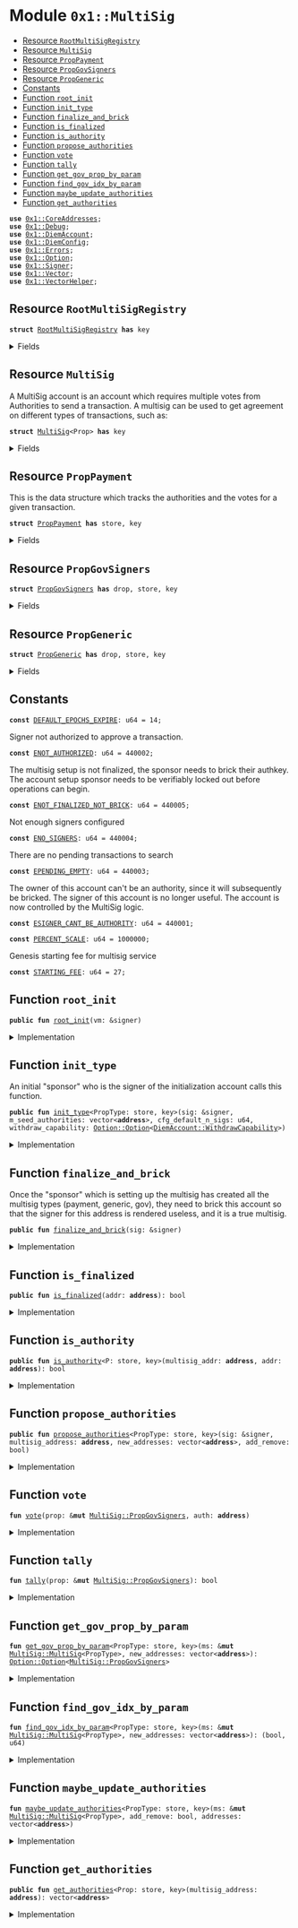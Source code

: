 
<a name="0x1_MultiSig"></a>

# Module `0x1::MultiSig`



-  [Resource `RootMultiSigRegistry`](#0x1_MultiSig_RootMultiSigRegistry)
-  [Resource `MultiSig`](#0x1_MultiSig_MultiSig)
-  [Resource `PropPayment`](#0x1_MultiSig_PropPayment)
-  [Resource `PropGovSigners`](#0x1_MultiSig_PropGovSigners)
-  [Resource `PropGeneric`](#0x1_MultiSig_PropGeneric)
-  [Constants](#@Constants_0)
-  [Function `root_init`](#0x1_MultiSig_root_init)
-  [Function `init_type`](#0x1_MultiSig_init_type)
-  [Function `finalize_and_brick`](#0x1_MultiSig_finalize_and_brick)
-  [Function `is_finalized`](#0x1_MultiSig_is_finalized)
-  [Function `is_authority`](#0x1_MultiSig_is_authority)
-  [Function `propose_authorities`](#0x1_MultiSig_propose_authorities)
-  [Function `vote`](#0x1_MultiSig_vote)
-  [Function `tally`](#0x1_MultiSig_tally)
-  [Function `get_gov_prop_by_param`](#0x1_MultiSig_get_gov_prop_by_param)
-  [Function `find_gov_idx_by_param`](#0x1_MultiSig_find_gov_idx_by_param)
-  [Function `maybe_update_authorities`](#0x1_MultiSig_maybe_update_authorities)
-  [Function `get_authorities`](#0x1_MultiSig_get_authorities)


<pre><code><b>use</b> <a href="CoreAddresses.md#0x1_CoreAddresses">0x1::CoreAddresses</a>;
<b>use</b> <a href="Debug.md#0x1_Debug">0x1::Debug</a>;
<b>use</b> <a href="DiemAccount.md#0x1_DiemAccount">0x1::DiemAccount</a>;
<b>use</b> <a href="DiemConfig.md#0x1_DiemConfig">0x1::DiemConfig</a>;
<b>use</b> <a href="../../../../../../../DPN/releases/artifacts/current/build/MoveStdlib/docs/Errors.md#0x1_Errors">0x1::Errors</a>;
<b>use</b> <a href="../../../../../../../DPN/releases/artifacts/current/build/MoveStdlib/docs/Option.md#0x1_Option">0x1::Option</a>;
<b>use</b> <a href="../../../../../../../DPN/releases/artifacts/current/build/MoveStdlib/docs/Signer.md#0x1_Signer">0x1::Signer</a>;
<b>use</b> <a href="../../../../../../../DPN/releases/artifacts/current/build/MoveStdlib/docs/Vector.md#0x1_Vector">0x1::Vector</a>;
<b>use</b> <a href="VectorHelper.md#0x1_VectorHelper">0x1::VectorHelper</a>;
</code></pre>



<a name="0x1_MultiSig_RootMultiSigRegistry"></a>

## Resource `RootMultiSigRegistry`



<pre><code><b>struct</b> <a href="MultiSig.md#0x1_MultiSig_RootMultiSigRegistry">RootMultiSigRegistry</a> <b>has</b> key
</code></pre>



<details>
<summary>Fields</summary>


<dl>
<dt>
<code>list: vector&lt;<b>address</b>&gt;</code>
</dt>
<dd>

</dd>
<dt>
<code>fee: u64</code>
</dt>
<dd>

</dd>
</dl>


</details>

<a name="0x1_MultiSig_MultiSig"></a>

## Resource `MultiSig`

A MultiSig account is an account which requires multiple votes from Authorities to send a transaction.
A multisig can be used to get agreement on different types of transactions, such as:


<pre><code><b>struct</b> <a href="MultiSig.md#0x1_MultiSig">MultiSig</a>&lt;Prop&gt; <b>has</b> key
</code></pre>



<details>
<summary>Fields</summary>


<dl>
<dt>
<code>cfg_expire_epochs: u64</code>
</dt>
<dd>

</dd>
<dt>
<code>cfg_default_n_sigs: u64</code>
</dt>
<dd>

</dd>
<dt>
<code>withdraw_capability: <a href="../../../../../../../DPN/releases/artifacts/current/build/MoveStdlib/docs/Option.md#0x1_Option_Option">Option::Option</a>&lt;<a href="DiemAccount.md#0x1_DiemAccount_WithdrawCapability">DiemAccount::WithdrawCapability</a>&gt;</code>
</dt>
<dd>

</dd>
<dt>
<code>signers: vector&lt;<b>address</b>&gt;</code>
</dt>
<dd>

</dd>
<dt>
<code>pending: vector&lt;Prop&gt;</code>
</dt>
<dd>

</dd>
<dt>
<code>approved: vector&lt;Prop&gt;</code>
</dt>
<dd>

</dd>
<dt>
<code>rejected: vector&lt;Prop&gt;</code>
</dt>
<dd>

</dd>
<dt>
<code>counter: u64</code>
</dt>
<dd>

</dd>
<dt>
<code>gov_pending: vector&lt;<a href="MultiSig.md#0x1_MultiSig_PropGovSigners">MultiSig::PropGovSigners</a>&gt;</code>
</dt>
<dd>

</dd>
<dt>
<code>gov_approved: vector&lt;<a href="MultiSig.md#0x1_MultiSig_PropGovSigners">MultiSig::PropGovSigners</a>&gt;</code>
</dt>
<dd>

</dd>
<dt>
<code>gov_rejected: vector&lt;<a href="MultiSig.md#0x1_MultiSig_PropGovSigners">MultiSig::PropGovSigners</a>&gt;</code>
</dt>
<dd>

</dd>
</dl>


</details>

<a name="0x1_MultiSig_PropPayment"></a>

## Resource `PropPayment`

This is the data structure which tracks the authorities and the votes for a given transaction.


<pre><code><b>struct</b> <a href="MultiSig.md#0x1_MultiSig_PropPayment">PropPayment</a> <b>has</b> store, key
</code></pre>



<details>
<summary>Fields</summary>


<dl>
<dt>
<code>id: u64</code>
</dt>
<dd>

</dd>
<dt>
<code>destination: <b>address</b></code>
</dt>
<dd>

</dd>
<dt>
<code>amount: u64</code>
</dt>
<dd>

</dd>
<dt>
<code>note: vector&lt;u8&gt;</code>
</dt>
<dd>

</dd>
<dt>
<code>votes: vector&lt;<b>address</b>&gt;</code>
</dt>
<dd>

</dd>
<dt>
<code>expiration_epoch: u64</code>
</dt>
<dd>

</dd>
</dl>


</details>

<a name="0x1_MultiSig_PropGovSigners"></a>

## Resource `PropGovSigners`



<pre><code><b>struct</b> <a href="MultiSig.md#0x1_MultiSig_PropGovSigners">PropGovSigners</a> <b>has</b> drop, store, key
</code></pre>



<details>
<summary>Fields</summary>


<dl>
<dt>
<code>add_remove: bool</code>
</dt>
<dd>

</dd>
<dt>
<code>addresses: vector&lt;<b>address</b>&gt;</code>
</dt>
<dd>

</dd>
<dt>
<code>votes: vector&lt;<b>address</b>&gt;</code>
</dt>
<dd>

</dd>
<dt>
<code>approved: bool</code>
</dt>
<dd>

</dd>
<dt>
<code>expiration_epoch: u64</code>
</dt>
<dd>

</dd>
<dt>
<code>cfg_n_sigs: u64</code>
</dt>
<dd>

</dd>
</dl>


</details>

<a name="0x1_MultiSig_PropGeneric"></a>

## Resource `PropGeneric`



<pre><code><b>struct</b> <a href="MultiSig.md#0x1_MultiSig_PropGeneric">PropGeneric</a> <b>has</b> drop, store, key
</code></pre>



<details>
<summary>Fields</summary>


<dl>
<dt>
<code>n: u64</code>
</dt>
<dd>

</dd>
<dt>
<code>prop_type: vector&lt;u8&gt;</code>
</dt>
<dd>

</dd>
<dt>
<code>approved: bool</code>
</dt>
<dd>

</dd>
<dt>
<code>expiration_epoch: u64</code>
</dt>
<dd>

</dd>
</dl>


</details>

<a name="@Constants_0"></a>

## Constants


<a name="0x1_MultiSig_DEFAULT_EPOCHS_EXPIRE"></a>



<pre><code><b>const</b> <a href="MultiSig.md#0x1_MultiSig_DEFAULT_EPOCHS_EXPIRE">DEFAULT_EPOCHS_EXPIRE</a>: u64 = 14;
</code></pre>



<a name="0x1_MultiSig_ENOT_AUTHORIZED"></a>

Signer not authorized to approve a transaction.


<pre><code><b>const</b> <a href="MultiSig.md#0x1_MultiSig_ENOT_AUTHORIZED">ENOT_AUTHORIZED</a>: u64 = 440002;
</code></pre>



<a name="0x1_MultiSig_ENOT_FINALIZED_NOT_BRICK"></a>

The multisig setup  is not finalized, the sponsor needs to brick their authkey. The account setup sponsor needs to be verifiably locked out before operations can begin.


<pre><code><b>const</b> <a href="MultiSig.md#0x1_MultiSig_ENOT_FINALIZED_NOT_BRICK">ENOT_FINALIZED_NOT_BRICK</a>: u64 = 440005;
</code></pre>



<a name="0x1_MultiSig_ENO_SIGNERS"></a>

Not enough signers configured


<pre><code><b>const</b> <a href="MultiSig.md#0x1_MultiSig_ENO_SIGNERS">ENO_SIGNERS</a>: u64 = 440004;
</code></pre>



<a name="0x1_MultiSig_EPENDING_EMPTY"></a>

There are no pending transactions to search


<pre><code><b>const</b> <a href="MultiSig.md#0x1_MultiSig_EPENDING_EMPTY">EPENDING_EMPTY</a>: u64 = 440003;
</code></pre>



<a name="0x1_MultiSig_ESIGNER_CANT_BE_AUTHORITY"></a>

The owner of this account can't be an authority, since it will subsequently be bricked. The signer of this account is no longer useful. The account is now controlled by the MultiSig logic.


<pre><code><b>const</b> <a href="MultiSig.md#0x1_MultiSig_ESIGNER_CANT_BE_AUTHORITY">ESIGNER_CANT_BE_AUTHORITY</a>: u64 = 440001;
</code></pre>



<a name="0x1_MultiSig_PERCENT_SCALE"></a>



<pre><code><b>const</b> <a href="MultiSig.md#0x1_MultiSig_PERCENT_SCALE">PERCENT_SCALE</a>: u64 = 1000000;
</code></pre>



<a name="0x1_MultiSig_STARTING_FEE"></a>

Genesis starting fee for multisig service


<pre><code><b>const</b> <a href="MultiSig.md#0x1_MultiSig_STARTING_FEE">STARTING_FEE</a>: u64 = 27;
</code></pre>



<a name="0x1_MultiSig_root_init"></a>

## Function `root_init`



<pre><code><b>public</b> <b>fun</b> <a href="MultiSig.md#0x1_MultiSig_root_init">root_init</a>(vm: &signer)
</code></pre>



<details>
<summary>Implementation</summary>


<pre><code><b>public</b> <b>fun</b> <a href="MultiSig.md#0x1_MultiSig_root_init">root_init</a>(vm: &signer) {
  <a href="CoreAddresses.md#0x1_CoreAddresses_assert_vm">CoreAddresses::assert_vm</a>(vm);
  <b>move_to</b>(vm, <a href="MultiSig.md#0x1_MultiSig_RootMultiSigRegistry">RootMultiSigRegistry</a> {
    list: <a href="../../../../../../../DPN/releases/artifacts/current/build/MoveStdlib/docs/Vector.md#0x1_Vector_empty">Vector::empty</a>(),
    fee: <a href="MultiSig.md#0x1_MultiSig_STARTING_FEE">STARTING_FEE</a>,
  });
}
</code></pre>



</details>

<a name="0x1_MultiSig_init_type"></a>

## Function `init_type`

An initial "sponsor" who is the signer of the initialization account calls this function.


<pre><code><b>public</b> <b>fun</b> <a href="MultiSig.md#0x1_MultiSig_init_type">init_type</a>&lt;PropType: store, key&gt;(sig: &signer, m_seed_authorities: vector&lt;<b>address</b>&gt;, cfg_default_n_sigs: u64, withdraw_capability: <a href="../../../../../../../DPN/releases/artifacts/current/build/MoveStdlib/docs/Option.md#0x1_Option_Option">Option::Option</a>&lt;<a href="DiemAccount.md#0x1_DiemAccount_WithdrawCapability">DiemAccount::WithdrawCapability</a>&gt;)
</code></pre>



<details>
<summary>Implementation</summary>


<pre><code><b>public</b> <b>fun</b> <a href="MultiSig.md#0x1_MultiSig_init_type">init_type</a>&lt;PropType: key + store&gt;(
  sig: &signer,
  m_seed_authorities: vector&lt;<b>address</b>&gt;,
  cfg_default_n_sigs: u64,
  withdraw_capability: <a href="../../../../../../../DPN/releases/artifacts/current/build/MoveStdlib/docs/Option.md#0x1_Option">Option</a>&lt;<a href="DiemAccount.md#0x1_DiemAccount_WithdrawCapability">DiemAccount::WithdrawCapability</a>&gt;,
// ) <b>acquires</b> <a href="MultiSig.md#0x1_MultiSig_RootMultiSigRegistry">RootMultiSigRegistry</a>  {
 ) {
  <b>assert</b>!(cfg_default_n_sigs &gt; 0, <a href="../../../../../../../DPN/releases/artifacts/current/build/MoveStdlib/docs/Errors.md#0x1_Errors_invalid_argument">Errors::invalid_argument</a>(<a href="MultiSig.md#0x1_MultiSig_ENO_SIGNERS">ENO_SIGNERS</a>));
  // make sure the signer's <b>address</b> is not in the list of authorities.
  // This account's signer will now be useless.
  print(&10001);
  <b>let</b> sender_addr = <a href="../../../../../../../DPN/releases/artifacts/current/build/MoveStdlib/docs/Signer.md#0x1_Signer_address_of">Signer::address_of</a>(sig);
  <b>assert</b>!(!<a href="../../../../../../../DPN/releases/artifacts/current/build/MoveStdlib/docs/Vector.md#0x1_Vector_contains">Vector::contains</a>(&m_seed_authorities, &sender_addr), <a href="../../../../../../../DPN/releases/artifacts/current/build/MoveStdlib/docs/Errors.md#0x1_Errors_invalid_argument">Errors::invalid_argument</a>(<a href="MultiSig.md#0x1_MultiSig_ESIGNER_CANT_BE_AUTHORITY">ESIGNER_CANT_BE_AUTHORITY</a>));
  print(&10002);
  <b>move_to</b>(sig, <a href="MultiSig.md#0x1_MultiSig">MultiSig</a>&lt;PropType&gt; {
    cfg_expire_epochs: <a href="MultiSig.md#0x1_MultiSig_DEFAULT_EPOCHS_EXPIRE">DEFAULT_EPOCHS_EXPIRE</a>,
    cfg_default_n_sigs,
    withdraw_capability,
    signers: <b>copy</b> m_seed_authorities,
    // m: <a href="../../../../../../../DPN/releases/artifacts/current/build/MoveStdlib/docs/Vector.md#0x1_Vector_length">Vector::length</a>(&m_seed_authorities),
    pending: <a href="../../../../../../../DPN/releases/artifacts/current/build/MoveStdlib/docs/Vector.md#0x1_Vector_empty">Vector::empty</a>(),
    approved: <a href="../../../../../../../DPN/releases/artifacts/current/build/MoveStdlib/docs/Vector.md#0x1_Vector_empty">Vector::empty</a>(),
    rejected: <a href="../../../../../../../DPN/releases/artifacts/current/build/MoveStdlib/docs/Vector.md#0x1_Vector_empty">Vector::empty</a>(),
    counter: 0,
    gov_pending: <a href="../../../../../../../DPN/releases/artifacts/current/build/MoveStdlib/docs/Vector.md#0x1_Vector_empty">Vector::empty</a>(),
    gov_approved: <a href="../../../../../../../DPN/releases/artifacts/current/build/MoveStdlib/docs/Vector.md#0x1_Vector_empty">Vector::empty</a>(),
    gov_rejected: <a href="../../../../../../../DPN/releases/artifacts/current/build/MoveStdlib/docs/Vector.md#0x1_Vector_empty">Vector::empty</a>(),
  });

  // maybe_init_gov(sig, <b>copy</b> m_seed_authorities, cfg_default_n_sigs);

  // print(&10003);
  // <a href="DiemAccount.md#0x1_DiemAccount_brick_this">DiemAccount::brick_this</a>(sig, b"yes I know what I'm doing");
  // print(&10004);

  // // add the sender <b>to</b> the root registry for billing.
  // upsert_root_registry(sender_addr);
}
</code></pre>



</details>

<a name="0x1_MultiSig_finalize_and_brick"></a>

## Function `finalize_and_brick`

Once the "sponsor" which is setting up the multisig has created all the multisig types (payment, generic, gov), they need to brick this account so that the signer for this address is rendered useless, and it is a true multisig.


<pre><code><b>public</b> <b>fun</b> <a href="MultiSig.md#0x1_MultiSig_finalize_and_brick">finalize_and_brick</a>(sig: &signer)
</code></pre>



<details>
<summary>Implementation</summary>


<pre><code><b>public</b> <b>fun</b> <a href="MultiSig.md#0x1_MultiSig_finalize_and_brick">finalize_and_brick</a>(sig: &signer) {
  <a href="DiemAccount.md#0x1_DiemAccount_brick_this">DiemAccount::brick_this</a>(sig, b"yes I know what I'm doing");
  <b>assert</b>!(<a href="MultiSig.md#0x1_MultiSig_is_finalized">is_finalized</a>(<a href="../../../../../../../DPN/releases/artifacts/current/build/MoveStdlib/docs/Signer.md#0x1_Signer_address_of">Signer::address_of</a>(sig)), <a href="../../../../../../../DPN/releases/artifacts/current/build/MoveStdlib/docs/Errors.md#0x1_Errors_invalid_state">Errors::invalid_state</a>(<a href="MultiSig.md#0x1_MultiSig_ENOT_FINALIZED_NOT_BRICK">ENOT_FINALIZED_NOT_BRICK</a>));
}
</code></pre>



</details>

<a name="0x1_MultiSig_is_finalized"></a>

## Function `is_finalized`



<pre><code><b>public</b> <b>fun</b> <a href="MultiSig.md#0x1_MultiSig_is_finalized">is_finalized</a>(addr: <b>address</b>): bool
</code></pre>



<details>
<summary>Implementation</summary>


<pre><code><b>public</b> <b>fun</b> <a href="MultiSig.md#0x1_MultiSig_is_finalized">is_finalized</a>(addr: <b>address</b>): bool {
  <a href="DiemAccount.md#0x1_DiemAccount_is_a_brick">DiemAccount::is_a_brick</a>(addr)
}
</code></pre>



</details>

<a name="0x1_MultiSig_is_authority"></a>

## Function `is_authority`



<pre><code><b>public</b> <b>fun</b> <a href="MultiSig.md#0x1_MultiSig_is_authority">is_authority</a>&lt;P: store, key&gt;(multisig_addr: <b>address</b>, addr: <b>address</b>): bool
</code></pre>



<details>
<summary>Implementation</summary>


<pre><code><b>public</b> <b>fun</b> <a href="MultiSig.md#0x1_MultiSig_is_authority">is_authority</a>&lt;P: store + key&gt;(multisig_addr: <b>address</b>, addr: <b>address</b>): bool <b>acquires</b> <a href="MultiSig.md#0x1_MultiSig">MultiSig</a> {
  <b>let</b> m = <b>borrow_global</b>&lt;<a href="MultiSig.md#0x1_MultiSig">MultiSig</a>&lt;P&gt;&gt;(multisig_addr);
  <a href="../../../../../../../DPN/releases/artifacts/current/build/MoveStdlib/docs/Vector.md#0x1_Vector_contains">Vector::contains</a>(&m.signers, &addr)
}
</code></pre>



</details>

<a name="0x1_MultiSig_propose_authorities"></a>

## Function `propose_authorities`



<pre><code><b>public</b> <b>fun</b> <a href="MultiSig.md#0x1_MultiSig_propose_authorities">propose_authorities</a>&lt;PropType: store, key&gt;(sig: &signer, multisig_address: <b>address</b>, new_addresses: vector&lt;<b>address</b>&gt;, add_remove: bool)
</code></pre>



<details>
<summary>Implementation</summary>


<pre><code><b>public</b> <b>fun</b> <a href="MultiSig.md#0x1_MultiSig_propose_authorities">propose_authorities</a>&lt;PropType: store + key&gt;(sig: &signer, multisig_address: <b>address</b>, new_addresses: vector&lt;<b>address</b>&gt;, add_remove: bool)<b>acquires</b> <a href="MultiSig.md#0x1_MultiSig">MultiSig</a> {
  // cannot start manipulating contract until it is finalized
  <b>assert</b>!(<a href="MultiSig.md#0x1_MultiSig_is_finalized">is_finalized</a>(multisig_address), <a href="../../../../../../../DPN/releases/artifacts/current/build/MoveStdlib/docs/Errors.md#0x1_Errors_invalid_argument">Errors::invalid_argument</a>(<a href="MultiSig.md#0x1_MultiSig_ENOT_FINALIZED_NOT_BRICK">ENOT_FINALIZED_NOT_BRICK</a>));

  <b>assert</b>!(<b>exists</b>&lt;<a href="MultiSig.md#0x1_MultiSig">MultiSig</a>&lt;PropType&gt;&gt;(multisig_address), <a href="../../../../../../../DPN/releases/artifacts/current/build/MoveStdlib/docs/Errors.md#0x1_Errors_invalid_argument">Errors::invalid_argument</a>(<a href="MultiSig.md#0x1_MultiSig_ENOT_AUTHORIZED">ENOT_AUTHORIZED</a>));

  // check sender is authorized
  <b>let</b> sender_addr = <a href="../../../../../../../DPN/releases/artifacts/current/build/MoveStdlib/docs/Signer.md#0x1_Signer_address_of">Signer::address_of</a>(sig);
  <b>assert</b>!(<a href="MultiSig.md#0x1_MultiSig_is_authority">is_authority</a>&lt;PropType&gt;(multisig_address, sender_addr), <a href="../../../../../../../DPN/releases/artifacts/current/build/MoveStdlib/docs/Errors.md#0x1_Errors_invalid_argument">Errors::invalid_argument</a>(<a href="MultiSig.md#0x1_MultiSig_ENOT_AUTHORIZED">ENOT_AUTHORIZED</a>));


  <b>let</b> ms = <b>borrow_global_mut</b>&lt;<a href="MultiSig.md#0x1_MultiSig">MultiSig</a>&lt;PropType&gt;&gt;(multisig_address);
  <b>let</b> prop_opt = <a href="MultiSig.md#0x1_MultiSig_get_gov_prop_by_param">get_gov_prop_by_param</a>&lt;PropType&gt;(ms, <b>copy</b> new_addresses);

  <b>let</b> prop = <b>if</b> (<a href="../../../../../../../DPN/releases/artifacts/current/build/MoveStdlib/docs/Option.md#0x1_Option_is_some">Option::is_some</a>(&prop_opt)) {
    <b>let</b> p = <a href="../../../../../../../DPN/releases/artifacts/current/build/MoveStdlib/docs/Option.md#0x1_Option_extract">Option::extract</a>(&<b>mut</b> prop_opt);
    <a href="MultiSig.md#0x1_MultiSig_vote">vote</a>(&<b>mut</b> p, sender_addr);
    <a href="../../../../../../../DPN/releases/artifacts/current/build/MoveStdlib/docs/Option.md#0x1_Option_destroy_none">Option::destroy_none</a>(prop_opt);
    p
  } <b>else</b> {
    <a href="MultiSig.md#0x1_MultiSig_PropGovSigners">PropGovSigners</a> {
      add_remove,
      addresses: new_addresses,
      votes: <a href="../../../../../../../DPN/releases/artifacts/current/build/MoveStdlib/docs/Vector.md#0x1_Vector_singleton">Vector::singleton</a>(sender_addr),
      approved: <b>false</b>,
      expiration_epoch: <a href="DiemConfig.md#0x1_DiemConfig_get_current_epoch">DiemConfig::get_current_epoch</a>() + ms.cfg_expire_epochs,
      cfg_n_sigs: ms.cfg_default_n_sigs, // <b>use</b> the default config at time of voting.
    }

  };

  <a href="MultiSig.md#0x1_MultiSig_tally">tally</a>(&<b>mut</b> prop);
  // print(&p);
  <a href="../../../../../../../DPN/releases/artifacts/current/build/MoveStdlib/docs/Vector.md#0x1_Vector_push_back">Vector::push_back</a>(&<b>mut</b> ms.gov_pending, prop);
}
</code></pre>



</details>

<a name="0x1_MultiSig_vote"></a>

## Function `vote`



<pre><code><b>fun</b> <a href="MultiSig.md#0x1_MultiSig_vote">vote</a>(prop: &<b>mut</b> <a href="MultiSig.md#0x1_MultiSig_PropGovSigners">MultiSig::PropGovSigners</a>, auth: <b>address</b>)
</code></pre>



<details>
<summary>Implementation</summary>


<pre><code><b>fun</b> <a href="MultiSig.md#0x1_MultiSig_vote">vote</a>(prop: &<b>mut</b> <a href="MultiSig.md#0x1_MultiSig_PropGovSigners">PropGovSigners</a>, auth: <b>address</b>) {
  <a href="../../../../../../../DPN/releases/artifacts/current/build/MoveStdlib/docs/Vector.md#0x1_Vector_push_back">Vector::push_back</a>(&<b>mut</b> prop.votes, auth);
}
</code></pre>



</details>

<a name="0x1_MultiSig_tally"></a>

## Function `tally`



<pre><code><b>fun</b> <a href="MultiSig.md#0x1_MultiSig_tally">tally</a>(prop: &<b>mut</b> <a href="MultiSig.md#0x1_MultiSig_PropGovSigners">MultiSig::PropGovSigners</a>): bool
</code></pre>



<details>
<summary>Implementation</summary>


<pre><code><b>fun</b> <a href="MultiSig.md#0x1_MultiSig_tally">tally</a>(prop: &<b>mut</b> <a href="MultiSig.md#0x1_MultiSig_PropGovSigners">PropGovSigners</a>): bool {
  <b>if</b> (<a href="../../../../../../../DPN/releases/artifacts/current/build/MoveStdlib/docs/Vector.md#0x1_Vector_length">Vector::length</a>(&prop.votes) &gt; prop.cfg_n_sigs) {
    prop.approved = <b>true</b>;
    <b>return</b> <b>true</b>
  };

  <b>false</b>
}
</code></pre>



</details>

<a name="0x1_MultiSig_get_gov_prop_by_param"></a>

## Function `get_gov_prop_by_param`



<pre><code><b>fun</b> <a href="MultiSig.md#0x1_MultiSig_get_gov_prop_by_param">get_gov_prop_by_param</a>&lt;PropType: store, key&gt;(ms: &<b>mut</b> <a href="MultiSig.md#0x1_MultiSig_MultiSig">MultiSig::MultiSig</a>&lt;PropType&gt;, new_addresses: vector&lt;<b>address</b>&gt;): <a href="../../../../../../../DPN/releases/artifacts/current/build/MoveStdlib/docs/Option.md#0x1_Option_Option">Option::Option</a>&lt;<a href="MultiSig.md#0x1_MultiSig_PropGovSigners">MultiSig::PropGovSigners</a>&gt;
</code></pre>



<details>
<summary>Implementation</summary>


<pre><code><b>fun</b> <a href="MultiSig.md#0x1_MultiSig_get_gov_prop_by_param">get_gov_prop_by_param</a>&lt;PropType: store + key&gt;(ms: &<b>mut</b> <a href="MultiSig.md#0x1_MultiSig">MultiSig</a>&lt;PropType&gt;, new_addresses: vector&lt;<b>address</b>&gt;): <a href="../../../../../../../DPN/releases/artifacts/current/build/MoveStdlib/docs/Option.md#0x1_Option">Option</a>&lt;<a href="MultiSig.md#0x1_MultiSig_PropGovSigners">PropGovSigners</a>&gt; {
  <b>let</b> (found, idx) = <a href="MultiSig.md#0x1_MultiSig_find_gov_idx_by_param">find_gov_idx_by_param</a>&lt;PropType&gt;(ms, new_addresses);
  <b>if</b> (found) {
    <b>let</b> p = <a href="../../../../../../../DPN/releases/artifacts/current/build/MoveStdlib/docs/Vector.md#0x1_Vector_remove">Vector::remove</a>(&<b>mut</b> ms.gov_pending, idx);
    <b>return</b> <a href="../../../../../../../DPN/releases/artifacts/current/build/MoveStdlib/docs/Option.md#0x1_Option_some">Option::some</a>(p)
  };
  <a href="../../../../../../../DPN/releases/artifacts/current/build/MoveStdlib/docs/Option.md#0x1_Option_none">Option::none</a>()

}
</code></pre>



</details>

<a name="0x1_MultiSig_find_gov_idx_by_param"></a>

## Function `find_gov_idx_by_param`



<pre><code><b>fun</b> <a href="MultiSig.md#0x1_MultiSig_find_gov_idx_by_param">find_gov_idx_by_param</a>&lt;PropType: store, key&gt;(ms: &<b>mut</b> <a href="MultiSig.md#0x1_MultiSig_MultiSig">MultiSig::MultiSig</a>&lt;PropType&gt;, new_addresses: vector&lt;<b>address</b>&gt;): (bool, u64)
</code></pre>



<details>
<summary>Implementation</summary>


<pre><code><b>fun</b> <a href="MultiSig.md#0x1_MultiSig_find_gov_idx_by_param">find_gov_idx_by_param</a>&lt;PropType: store + key&gt;(ms: &<b>mut</b> <a href="MultiSig.md#0x1_MultiSig">MultiSig</a>&lt;PropType&gt;, new_addresses: vector&lt;<b>address</b>&gt;): (bool, u64) {

  // find and <b>update</b> existing proposal, or create a new one and add <b>to</b> "pending"
  <b>let</b> len = <a href="../../../../../../../DPN/releases/artifacts/current/build/MoveStdlib/docs/Vector.md#0x1_Vector_length">Vector::length</a>(&ms.gov_pending);

  <b>if</b> (len &gt; 0) {
    <b>let</b> i = 0;
    <b>while</b> (i &lt; len) {
      // <b>let</b> prop = <a href="../../../../../../../DPN/releases/artifacts/current/build/MoveStdlib/docs/Vector.md#0x1_Vector_borrow_mut">Vector::borrow_mut</a>(&<b>mut</b> gov_prop.pending, i);
      <b>let</b> prop = <a href="../../../../../../../DPN/releases/artifacts/current/build/MoveStdlib/docs/Vector.md#0x1_Vector_borrow">Vector::borrow</a>(&ms.gov_pending, i);
      <b>if</b> (
        <a href="VectorHelper.md#0x1_VectorHelper_compare">VectorHelper::compare</a>(&prop.addresses, &new_addresses)
      ) {
        <b>return</b> (<b>true</b>, i)
      };
      i = i + 1;
    };


};

(<b>false</b>, 0)
}
</code></pre>



</details>

<a name="0x1_MultiSig_maybe_update_authorities"></a>

## Function `maybe_update_authorities`



<pre><code><b>fun</b> <a href="MultiSig.md#0x1_MultiSig_maybe_update_authorities">maybe_update_authorities</a>&lt;PropType: store, key&gt;(ms: &<b>mut</b> <a href="MultiSig.md#0x1_MultiSig_MultiSig">MultiSig::MultiSig</a>&lt;PropType&gt;, add_remove: bool, addresses: vector&lt;<b>address</b>&gt;)
</code></pre>



<details>
<summary>Implementation</summary>


<pre><code><b>fun</b> <a href="MultiSig.md#0x1_MultiSig_maybe_update_authorities">maybe_update_authorities</a>&lt;PropType: store + key&gt;(ms: &<b>mut</b> <a href="MultiSig.md#0x1_MultiSig">MultiSig</a>&lt;PropType&gt;, add_remove: bool, addresses: vector&lt;<b>address</b>&gt;) {

      <b>if</b> (add_remove) {
        <a href="../../../../../../../DPN/releases/artifacts/current/build/MoveStdlib/docs/Vector.md#0x1_Vector_append">Vector::append</a>(&<b>mut</b> ms.signers, addresses);
      } <b>else</b> {
        // remove the signers
        <b>let</b> i = 0;
        <b>while</b> (i &lt; <a href="../../../../../../../DPN/releases/artifacts/current/build/MoveStdlib/docs/Vector.md#0x1_Vector_length">Vector::length</a>(&addresses)) {
          <b>let</b> addr = <a href="../../../../../../../DPN/releases/artifacts/current/build/MoveStdlib/docs/Vector.md#0x1_Vector_borrow">Vector::borrow</a>(&addresses, i);
          <b>let</b> (found, idx) = <a href="../../../../../../../DPN/releases/artifacts/current/build/MoveStdlib/docs/Vector.md#0x1_Vector_index_of">Vector::index_of</a>(&ms.signers, addr);
          <b>if</b> (found) {
            <a href="../../../../../../../DPN/releases/artifacts/current/build/MoveStdlib/docs/Vector.md#0x1_Vector_swap_remove">Vector::swap_remove</a>(&<b>mut</b> ms.signers, idx);
          };
          i = i + 1;
        };
      };
  }
</code></pre>



</details>

<a name="0x1_MultiSig_get_authorities"></a>

## Function `get_authorities`



<pre><code><b>public</b> <b>fun</b> <a href="MultiSig.md#0x1_MultiSig_get_authorities">get_authorities</a>&lt;Prop: store, key&gt;(multisig_address: <b>address</b>): vector&lt;<b>address</b>&gt;
</code></pre>



<details>
<summary>Implementation</summary>


<pre><code><b>public</b> <b>fun</b> <a href="MultiSig.md#0x1_MultiSig_get_authorities">get_authorities</a>&lt;Prop: key + store &gt;(multisig_address: <b>address</b>): vector&lt;<b>address</b>&gt; <b>acquires</b> <a href="MultiSig.md#0x1_MultiSig">MultiSig</a> {
  <b>let</b> m = <b>borrow_global</b>&lt;<a href="MultiSig.md#0x1_MultiSig">MultiSig</a>&lt;Prop&gt;&gt;(multisig_address);
  *&m.signers
}
</code></pre>



</details>
